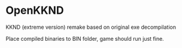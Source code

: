 # OpenKKND
KKND (extreme version) remake based on original exe decompilation

Place compiled binaries to BIN folder, game should run just fine.
